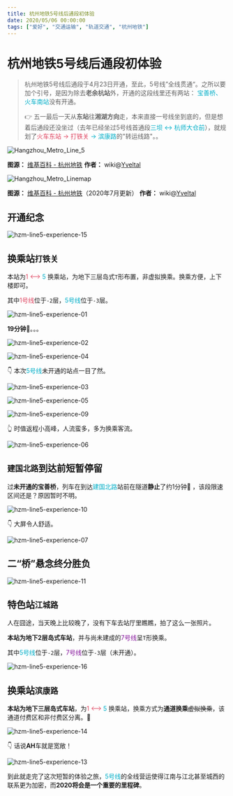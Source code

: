 ```yaml
---
title: 杭州地铁5号线后通段初体验
date: 2020/05/06 00:00:00
tags: ["爱好", "交通运输", "轨道交通", "杭州地铁"]
---
```


# 杭州地铁5号线后通段初体验

<ClientOnly>
  <display-bar :displayData="$frontmatter"></display-bar>
</ClientOnly>

> 杭州地铁5号线后通段于4月23日开通，至此，5号线”全线贯通“。之所以要加个引号，是因为除去**老余杭站**外，开通的这段线里还有两站： <font color="#00AEC7">宝善桥、火车南站</font>没有开通。
>
> 👉 五一最后一天从**东站**往**湘湖方向**走，本来直接一号线坐到底的，但是想着后通段还没坐过（去年已经坐过5号线首通段<font color="#00AEC7">三坝 <-> 杭师大仓前</font>），就规划了<font color="#DF4661">火车东站 -> 打铁关</font><font color="#00AEC7"> -> 滨康路</font>的"转运线路"。。

![Hangzhou_Metro_Line_5](/images/life&hobby/transportation/Hangzhou_Metro_Line_5.svg)

**图源：** [维基百科 - 杭州地铁](https://zh.wikipedia.org/wiki/杭州地铁)  **作者：** wiki@[Yveltal](https://commons.wikimedia.org/wiki/User:Yveltal)

![Hangzhou_Metro_Linemap](/images/life&hobby/transportation/Hangzhou_Metro_Linemap.svg)

**图源：** [维基百科 - 杭州地铁](https://zh.wikipedia.org/wiki/杭州地铁)（2020年7月更新）  **作者：** wiki@[Yveltal](https://commons.wikimedia.org/wiki/User:Yveltal)

## 开通纪念

![hzm-line5-experience-15](/images/life&hobby/transportation/hzm-line5-experience-15.jpg)

## 换乘站`打铁关`

本站为<font color="#DF4661">1 <-</font><font color="#00AEC7">-> 5 </font>换乘站，为地下三层岛式`T`形布置，非虚拟换乘。换乘方便，上下楼即可。

其中<font color="#DF4661">1号线</font>位于`-2`层，<font color="#00AEC7">5号线</font>位于`-3`层。

![hzm-line5-experience-01](/images/life&hobby/transportation/hzm-line5-experience-01.jpg)

**19分钟**🤔。。。

![hzm-line5-experience-02](/images/life&hobby/transportation/hzm-line5-experience-02.jpg)

![hzm-line5-experience-04](/images/life&hobby/transportation/hzm-line5-experience-04.jpg)

👇 本次<font color="#00AEC7">5号线</font>未开通的站点一目了然。

![hzm-line5-experience-03](/images/life&hobby/transportation/hzm-line5-experience-03.jpg)

![hzm-line5-experience-05](/images/life&hobby/transportation/hzm-line5-experience-05.jpg)

![hzm-line5-experience-09](/images/life&hobby/transportation/hzm-line5-experience-09.jpg)

👆 时值返程小高峰，人流蛮多，多为换乘客流。

![hzm-line5-experience-06](/images/life&hobby/transportation/hzm-line5-experience-06.jpg)

## `建国北路`到达前短暂停留

过**未开通的宝善桥**，列车在到达<font color="#00AEC7">建国北路</font>站前在隧道**静止**了约1分钟🤔 ，该段限速区间还是？原因暂时不明。

![hzm-line5-experience-10](/images/life&hobby/transportation/hzm-line5-experience-10.jpg)

👇 大屏令人舒适。

![hzm-line5-experience-07](/images/life&hobby/transportation/hzm-line5-experience-07.jpg)

## 二“桥”悬念终分胜负

![hzm-line5-experience-11](/images/life&hobby/transportation/hzm-line5-experience-11.jpg)

## 特色站`江城路`

人在囧途，当天晚上比较晚了，没有下车去站厅里瞧瞧，拍了这么一张照片。

**本站为地下2层岛式车站**，并与尚未建成的<font color="#87189D">7号线</font>呈`T`形换乘。

其中<font color="#00AEC7">5号线</font>位于`-2`层，<font color="#87189D">7号线</font>位于`-3`层（未开通）。

![hzm-line5-experience-16](/images/life&hobby/transportation/hzm-line5-experience-16.jpg)

## 换乘站`滨康路`

**本站为地下三层岛式车站**，为<font color="#DF4661">1 <-</font><font color="#00AEC7">-> 5 </font>换乘站，换乘方式为**通道换乘**~~虚拟换乘~~，该通道付费区和非付费区分离。🤔

![hzm-line5-experience-14](/images/life&hobby/transportation/hzm-line5-experience-14.jpg)

👇 话说**AH**车就是宽敞！

![hzm-line5-experience-13](/images/life&hobby/transportation/hzm-line5-experience-13.jpg)

到此就走完了这次短暂的体验之旅，<font color="#00AEC7">5号线</font>的全线营运使得江南与江北甚至城西的联系更为加密，而**2020将会是一个重要的里程碑**。